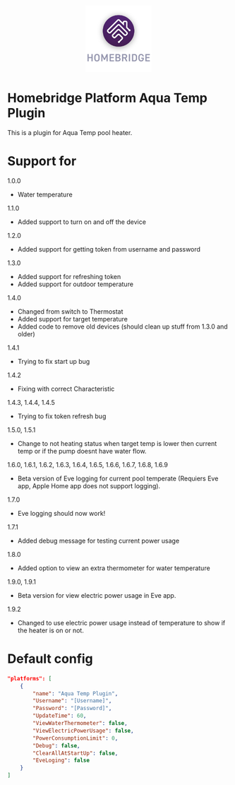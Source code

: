 
<p align="center">
<img alt="Home Bridge logotype" src="https://github.com/homebridge/branding/raw/master/logos/homebridge-wordmark-logo-vertical.png" width="150">
</p>

# Homebridge Platform Aqua Temp Plugin
This is a plugin for Aqua Temp pool heater.

# Support for
1.0.0
* Water temperature

1.1.0
* Added support to turn on and off the device 

1.2.0
* Added support for getting token from username and password

1.3.0
* Added support for refreshing token
* Added support for outdoor temperature

1.4.0
* Changed from switch to Thermostat
* Added support for target temperature
* Added code to remove old devices (should clean up stuff from 1.3.0 and older)

1.4.1
* Trying to fix start up bug

1.4.2
* Fixing with correct Characteristic

1.4.3, 1.4.4, 1.4.5
* Trying to fix token refresh bug

1.5.0, 1.5.1
* Change to not heating status when target temp is lower then current temp or if the pump doesnt have water flow. 

1.6.0, 1.6.1, 1.6.2, 1.6.3, 1.6.4, 1.6.5, 1.6.6, 1.6.7, 1.6.8, 1.6.9
* Beta version of Eve logging for current pool temperate (Requiers Eve app, Apple Home app does not support logging).

1.7.0 
* Eve logging should now work!

1.7.1
* Added debug message for testing current power usage

1.8.0
* Added option to view an extra thermometer for water temperature

1.9.0, 1.9.1
* Beta version for view electric power usage in Eve app. 

1.9.2
* Changed to use electric power usage instead of temperature to show if the heater is on or not. 

# Default config
```json
"platforms": [
    {
        "name": "Aqua Temp Plugin",
        "Username": "[Username]",
        "Password": "[Password]",
        "UpdateTime": 60,
        "ViewWaterThermometer": false,
        "ViewElectricPowerUsage": false,
        "PowerConsumptionLimit": 0,
        "Debug": false,
        "ClearAllAtStartUp": false,
        "EveLoging": false
    }
]
```
